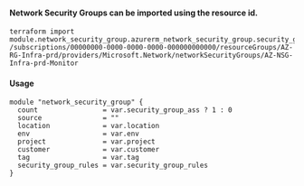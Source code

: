 #### Network Security Groups can be imported using the resource id.
    terraform import module.network_security_group.azurerm_network_security_group.security_group /subscriptions/00000000-0000-0000-0000-000000000000/resourceGroups/AZ-RG-Infra-prd/providers/Microsoft.Network/networkSecurityGroups/AZ-NSG-Infra-prd-Monitor

#### Usage
```hcl
module "network_security_group" {
  count                = var.security_group_ass ? 1 : 0
  source               = ""
  location             = var.location
  env                  = var.env
  project              = var.project
  customer             = var.customer
  tag                  = var.tag
  security_group_rules = var.security_group_rules
}
```